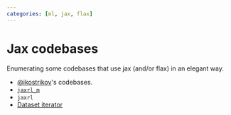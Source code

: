 ```yaml
---
categories: [ml, jax, flax]
---
```


# Jax codebases 

Enumerating some codebases that use jax (and/or flax) in an elegant way. 

- [@ikostrikov](https://github.com/ikostrikov)'s codebases. 
- [`jaxrl_m`](https://github.com/dibyaghosh/jaxrl_m)
- `jaxrl`
- [Dataset iterator](https://github.com/dibyaghosh/jaxrl_m/blob/main/jaxrl_m/dataset.py)


